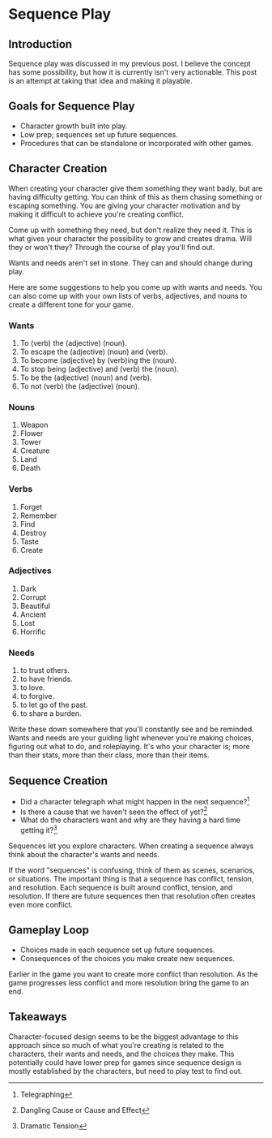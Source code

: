 # Sequence Play

## Introduction

Sequence play was discussed in my previous post. I believe the concept has some possibility, but how it is currently isn't very actionable. This post is an attempt at taking that idea and making it playable.

## Goals for Sequence Play

- Character growth built into play.
- Low prep; sequences set up future sequences.
-  Procedures that can be standalone or incorporated with other games.

## Character Creation

When creating your character give them something they want badly, but are having difficulty getting. You can think of this as them chasing something or escaping something. You are giving your character motivation and by making it difficult to achieve you're creating conflict.

Come up with something they need, but don't realize they need it. This is what gives your character the possibility to grow and creates drama. Will they or won't they? Through the course of play you'll find out.

Wants and needs aren't set in stone. They can and should change during play.

Here are some suggestions to help you come up with wants and needs. You can also come up with your own lists of verbs, adjectives, and nouns to create a different tone for your game.

### Wants

1. To (verb) the (adjective) (noun).
2. To escape the (adjective) (noun) and (verb).
3. To become (adjective) by (verb)ing the (noun).
4. To stop being (adjective) and (verb) the (noun).
5. To be the (adjective) (noun) and (verb).
6. To not (verb) the (adjective) (noun).

### Nouns

1. Weapon
2. Flower
3. Tower
4. Creature
5. Land
6. Death

### Verbs

1. Forget
2. Remember
3. Find
4. Destroy
5. Taste
6. Create

### Adjectives

1. Dark
2. Corrupt
3. Beautiful
4. Ancient
5. Lost
6. Horrific

### Needs

1. to trust others.
2. to have friends.
3. to love.
4. to forgive.
5. to let go of the past.
6. to share a burden.

Write these down somewhere that you'll constantly see and be reminded. Wants and needs are your guiding light whenever you're making choices, figuring out what to do, and roleplaying. It's who your character is; more than their stats, more than their class, more than their items.

## Sequence Creation

- Did a character telegraph what might happen in the next sequence?[^1]
- Is there a cause that we haven't seen the effect of yet?[^2]
- What do the characters want and why are they having a hard time getting it?[^3]

[^1]: Telegraphing
[^2]: Dangling Cause or Cause and Effect
[^3]: Dramatic Tension

Sequences let you explore characters. When creating a sequence always think about the character's wants and needs.

If the word "sequences" is confusing, think of them as scenes, scenarios, or situations. The important thing is that a sequence has conflict, tension, and resolution. Each sequence is built around conflict, tension, and resolution. If there are future sequences then that resolution often creates even more conflict.

## Gameplay Loop

- Choices made in each sequence set up future sequences.
- Consequences of the choices you make create new sequences.

Earlier in the game you want to create more conflict than resolution. As the game progresses less conflict and more resolution bring the game to an end.

## Takeaways

Character-focused design seems to be the biggest advantage to this approach since so much of what you're creating is related to the characters, their wants and needs, and the choices they make. This potentially could have lower prep for games since sequence design is mostly established by the characters, but need to play test to find out.
